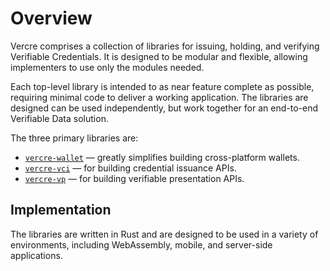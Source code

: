 # Overview

Vercre comprises a collection of libraries for issuing, holding, and verifying Verifiable Credentials. It is designed to be modular and flexible, allowing implementers to use only the modules needed.

Each top-level library is intended to as near feature complete as possible, requiring minimal code to deliver a working application. The libraries are designed can be used independently, but work together for an end-to-end Verifiable Data solution.

The three primary libraries are:

- [`vercre-wallet`](<https://github.com/vercre/vercre/tree/main/vercre-wallet/>) — greatly simplifies building cross-platform wallets.
- [`vercre-vci`](<https://github.com/vercre/vercre/tree/main/vercre-vci/>) — for building credential issuance APIs.
- [`vercre-vp`](<https://github.com/vercre/vercre/tree/main/vercre-vp/>) — for building verifiable presentation APIs.

## Implementation

The libraries are written in Rust and are designed to be used in a variety of environments, including WebAssembly, mobile, and server-side applications.
